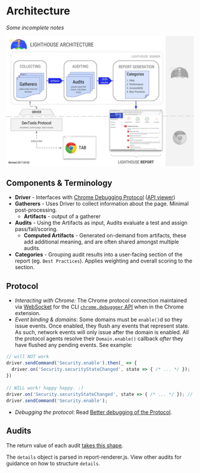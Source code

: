 # Architecture

_Some incomplete notes_

![Lighthouse Architecture](https://raw.githubusercontent.com/GoogleChrome/lighthouse/master/assets/architecture.jpg)

## Components & Terminology

* **Driver** - Interfaces with [Chrome Debugging Protocol](https://developer.chrome.com/devtools/docs/debugger-protocol)  ([API viewer](https://chromedevtools.github.io/debugger-protocol-viewer/))
* **Gatherers** - Uses Driver to collect information about the page. Minimal post-processing.
  * **Artifacts** - output of a gatherer
* **Audits** - Using the Artifacts as input, Audits evaluate a test and assign pass/fail/scoring.
  * **Computed Artifacts** - Generated on-demand from artifacts, these add additional meaning, and are often shared amongst multiple audits.
* **Categories** - Grouping audit results into a user-facing section of the report (eg. `Best Practices`). Applies weighting and overall scoring to the section.

## Protocol

* _Interacting with Chrome:_ The Chrome protocol connection maintained via [WebSocket](https://github.com/websockets/ws) for the CLI [`chrome.debuggger` API](https://developer.chrome.com/extensions/debugger) when in the Chrome extension.
* _Event binding & domains_: Some domains must be `enable()`d so they issue events. Once enabled, they flush any events that represent state. As such, network events will only issue after the domain is enabled. All the protocol agents resolve their `Domain.enable()` callback _after_ they have flushed any pending events. See example:

```js
// will NOT work
driver.sendCommand('Security.enable').then(_ => {
  driver.on('Security.securityStateChanged', state => { /* ... */ });
})

// WILL work! happy happy. :)
driver.on('Security.securityStateChanged', state => { /* ... */ }); // event binding is synchronous
driver.sendCommand('Security.enable');
```

* _Debugging the protocol_: Read [Better debugging of the Protocol](https://github.com/GoogleChrome/lighthouse/issues/184).

## Audits

The return value of each audit [takes this shape](https://github.com/GoogleChrome/lighthouse/blob/b354890076f2c077c5460b2fa56ded546cca72ee/lighthouse-core/closure/typedefs/AuditResult.js#L23-L55).

The `details` object is parsed in report-renderer.js. View other audits for guidance on how to structure `details`.
